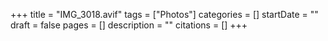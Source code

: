 +++
title = "IMG_3018.avif"
tags = ["Photos"]
categories = []
startDate = ""
draft = false
pages = []
description = ""
citations = []
+++
